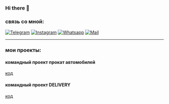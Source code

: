 ### Hi there 👋
### связь со мной:
  [<img alt="Telegram" src="https://img.shields.io/badge/-Telegram-45b8d8?style=for-the-badge&logo=telegram&logoColor=white" />](https://t.me/dukvaha27)
  [<img alt="Instagram" src="https://img.shields.io/badge/-Instagram-da4789?style=for-the-badge&logo=instagram&logoColor=white" />](https://www.instagram.com/dukvaha27)
  [<img alt="Whatsapp" src="https://img.shields.io/badge/-Whatsapp-green?style=for-the-badge&logo=whatsapp&logoColor=white" />](https://wa.me/+79284781016)
  [<img alt="Mail" src="https://img.shields.io/badge/-Mail-430098?style=for-the-badge&logo=mail.ru&logoColor=white" />](https://https://mail.ru)
  
____

### мои проекты:

#### командный проект прокат автомобилей

[код](https://github.com/Dukvaha27/cars_rent)

#### командный проект DELIVERY

[код](https://github.com/Dukvaha27/delivery)
<!--
**Dukvaha27/Dukvaha27** is a ✨ _special_ ✨ repository because its `README.md` (this file) appears on your GitHub profile.

Here are some ideas to get you started:

- 🔭 I’m currently working on ...
- 🌱 I’m currently learning ...
- 👯 I’m looking to collaborate on ...
- 🤔 I’m looking for help with ...
- 💬 Ask me about ...
- 📫 How to reach me: ...
- 😄 Pronouns: ...
- ⚡ Fun fact: ...
-->
